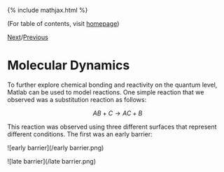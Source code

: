 {% include mathjax.html %}

(For table of contents, visit [homepage](/README.md))

[Next](.md)/[Previous](.md)

# Molecular Dynamics

To further explore chemical bonding and reactivity on the quantum level, Matlab can be used to model reactions. One simple reaction that we observed was a substitution reaction as follows:

$$AB + C \rightarrow AC + B$$

This reaction was observed using three different surfaces that represent different conditions. The first was an early barrier:

![early barrier](/early barrier.png)

![late barrier](/late barrier.png)
